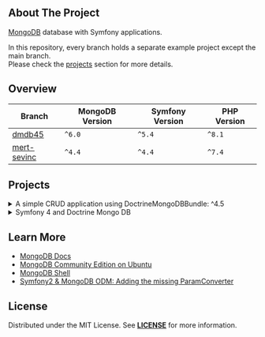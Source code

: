 ## About The Project
[MongoDB][mongodb] database with Symfony applications.    

In this repository, every branch holds a separate example project except the main branch.  
Please check the [projects](#projects) section for more details.


## Overview
| Branch                     | MongoDB Version | Symfony Version | PHP Version |
|----------------------------|-----------------|-----------------|-------------|
| [dmdb45][dmdb45]           | `^6.0`          | `^5.4`          | `^8.1`      |
| [mert-sevinc][mert-sevinc] | `^4.4`         | `^4.4`          | `^7.4`      |


## Projects
<details><summary>A simple CRUD application using DoctrineMongoDBBundle: ^4.5</summary>  
<p>  

<img
src="https://user-images.githubusercontent.com/5810350/224570134-5af06c26-8d8f-4899-8e7f-fa40cff94326.png"
alt="Product Index Page"
width="80%"
/>

**Code:** https://github.com/habibun/symfony-mongodb/tree/dmdb45  
**Resources:**
- [DoctrineMongoDBBundle](https://www.doctrine-project.org/projects/doctrine-mongodb-bundle/en/latest/index.html) 
<br/>

#### Installation
```bash
git clone git@github.com:habibun/symfony-mongodb.git
cd symfony-mongodb
git checkout dmdb45
git pull origin dmdb45
symfony composer install
```

</p>
</details>


<details><summary>Symfony 4 and Doctrine Mongo DB</summary>  
<p>  

<img
src="xxx"
alt="xxx"
width="80%"
/>

**Code:** https://github.com/habibun/symfony-mongodb/tree/mert-sevinc  
**Resources:**
- [Symfony 4 and Doctrine Mongo DB](https://medium.com/@ahmetmertsevinc/symfony-4-and-doctrine-mongo-db-c9ac0f02f742)  
<br/>

#### Installation
```bash
git clone git@github.com:habibun/symfony-mongodb.git
cd symfony-mongodb
git checkout mert-sevinc
git pull origin mert-sevinc
symfony composer install
```

</p>
</details>


## Learn More
- [MongoDB Docs](https://www.mongodb.com/docs/)  
- [MongoDB Community Edition on Ubuntu](https://www.mongodb.com/docs/v4.4/tutorial/install-mongodb-on-ubuntu/)
- [MongoDB Shell](https://www.mongodb.com/docs/mongodb-shell/)  
- [Symfony2 & MongoDB ODM: Adding the missing ParamConverter](https://matthiasnoback.nl/2012/10/symfony2-mongodb-odm-adding-the-missing-paramconverter/)


## License
Distributed under the MIT License. See **[LICENSE][license]** for more information.


[//]: # (Links)
[mongodb]: https://www.mongodb.com
[license]: https://github.com/habibun/symfony-mongodb/blob/main/LICENSE

[mert-sevinc]: https://github.com/habibun/symfony-mongodb/tree/mert-sevinc
[dmdb45]: https://github.com/habibun/symfony-mongodb/tree/dmdb45
[license]: https://github.com/habibun/symfony-mongodb/blob/main/LICENSE
